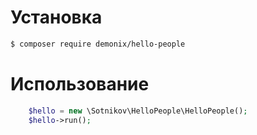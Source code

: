 # Установка

```bash
$ composer require demonix/hello-people
```

# Использование
```php
    $hello = new \Sotnikov\HelloPeople\HelloPeople();
    $hello->run();
```